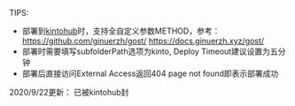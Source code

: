 TIPS:
* 部署到[kintohub](https://app.kintohub.com/login)时，支持全自定义参数METHOD，参考：https://github.com/ginuerzh/gost/ https://docs.ginuerzh.xyz/gost/
* 部署时需要填写subfolderPath选项为kinto, Deploy Timeout建议设置为五分钟
* 部署后直接访问External Access返回404 page not found即表示部署成功

2020/9/22更新： 已被kintohub封
